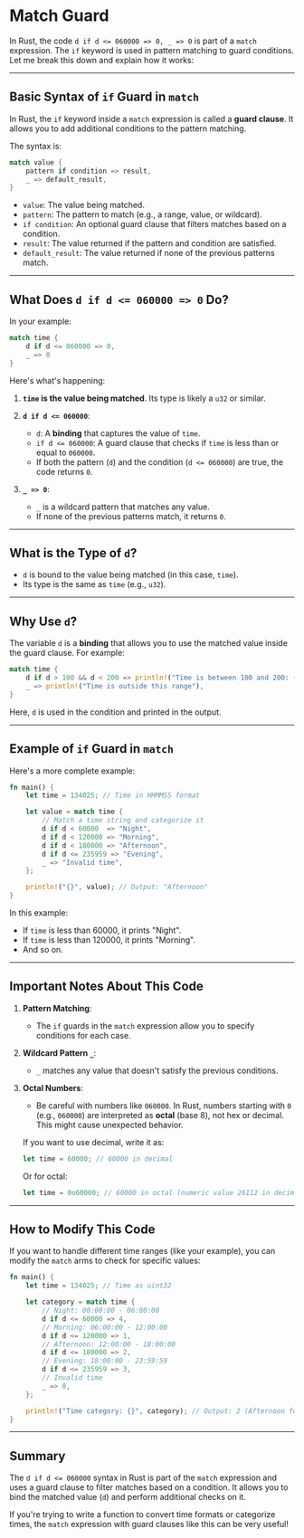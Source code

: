 # Match Guard  

In Rust, the code `d if d <= 060000 => 0, _ => 0` is part of a `match` expression. The `if` keyword is used in pattern matching to guard conditions. Let me break this down and explain how it works:  

---  

## Basic Syntax of `if` Guard in `match`

In Rust, the `if` keyword inside a `match` expression is called a **guard clause**. It allows you to add additional conditions to the pattern matching.

The syntax is:

```rust
match value {
    pattern if condition => result,
    _ => default_result,
}
```

- `value`: The value being matched.
- `pattern`: The pattern to match (e.g., a range, value, or wildcard).
- `if condition`: An optional guard clause that filters matches based on a condition.
- `result`: The value returned if the pattern and condition are satisfied.
- `default_result`: The value returned if none of the previous patterns match.

---  

## What Does `d if d <= 060000 => 0` Do?

In your example:

```rust
match time {
    d if d <= 060000 => 0,
    _ => 0
}
```

Here's what's happening:

1. **`time` is the value being matched**. Its type is likely a `u32` or similar.

2. **`d if d <= 060000`**:
   - `d`: A **binding** that captures the value of `time`.
   - `if d <= 060000`: A guard clause that checks if `time` is less than or equal to `060000`.
   - If both the pattern (`d`) and the condition (`d <= 060000`) are true, the code returns `0`.

3. **`_ => 0`**:
   - `_` is a wildcard pattern that matches any value.
   - If none of the previous patterns match, it returns `0`.

---  

## What is the Type of `d`?

- `d` is bound to the value being matched (in this case, `time`).
- Its type is the same as `time` (e.g., `u32`).

---  

## Why Use `d`?

The variable `d` is a **binding** that allows you to use the matched value inside the guard clause. For example:

```rust
match time {
    d if d > 100 && d < 200 => println!("Time is between 100 and 200: {}", d),
    _ => println!("Time is outside this range"),
}
```

Here, `d` is used in the condition and printed in the output.

---  

## Example of `if` Guard in `match`

Here's a more complete example:

```rust
fn main() {
    let time = 134025; // Time in HHMMSS format

    let value = match time {
        // Match a time string and categorize it
        d if d < 60000  => "Night",
        d if d < 120000 => "Morning",
        d if d < 180000 => "Afternoon",
        d if d <= 235959 => "Evening",
        _ => "Invalid time",
    };

    println!("{}", value); // Output: "Afternoon"
}
```

In this example:

- If `time` is less than 60000, it prints "Night".
- If `time` is less than 120000, it prints "Morning".
- And so on.

---  

## Important Notes About This Code

1. **Pattern Matching**:
   - The `if` guards in the `match` expression allow you to specify conditions for each case.

2. **Wildcard Pattern `_`**:
   - `_` matches any value that doesn't satisfy the previous conditions.

3. **Octal Numbers**:
   - Be careful with numbers like `060000`. In Rust, numbers starting with `0` (e.g., `060000`) are interpreted as **octal** (base 8), not hex or decimal. This might cause unexpected behavior.

   If you want to use decimal, write it as:

   ```rust
   let time = 60000; // 60000 in decimal
   ```

   Or for octal:

   ```rust
   let time = 0o60000; // 60000 in octal (numeric value 26112 in decimal)
   ```

---  

## How to Modify This Code

If you want to handle different time ranges (like your example), you can modify the `match` arms to check for specific values:

```rust
fn main() {
    let time = 134025; // Time as uint32

    let category = match time {
        // Night: 00:00:00 - 06:00:00
        d if d <= 60000 => 4,
        // Morning: 06:00:00 - 12:00:00
        d if d <= 120000 => 1,
        // Afternoon: 12:00:00 - 18:00:00
        d if d <= 180000 => 2,
        // Evening: 18:00:00 - 23:59:59
        d if d <= 235959 => 3,
        // Invalid time
        _ => 0,
    };

    println!("Time category: {}", category); // Output: 2 (Afternoon for 134025)
}
```

---  

## Summary

The `d if d <= 060000` syntax in Rust is part of the `match` expression and uses a guard clause to filter matches based on a condition. It allows you to bind the matched value (`d`) and perform additional checks on it.

If you're trying to write a function to convert time formats or categorize times, the `match` expression with guard clauses like this can be very useful!  
